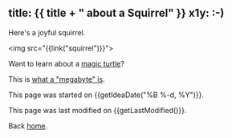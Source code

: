 title: {{ title + " about a Squirrel" }}
x1y: :-)
---

Here's a joyful squirrel.

<img src="{{link("squirrel")}}">

Want to learn about a [magic turtle]({{link("magic-turtle")}})?

This is [what a "megabyte" is]({{link("just_a_test")}}).

This page was started on {{getIdeaDate("%B %-d, %Y")}}.

This page was last modified on {{getLastModified()}}.

Back [home](..).
